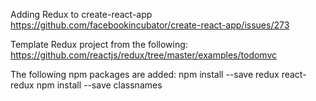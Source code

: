 

Adding Redux to create-react-app
https://github.com/facebookincubator/create-react-app/issues/273

Template Redux project from the following:
https://github.com/reactjs/redux/tree/master/examples/todomvc


The following npm packages are added:
npm install --save redux react-redux
npm install --save classnames

